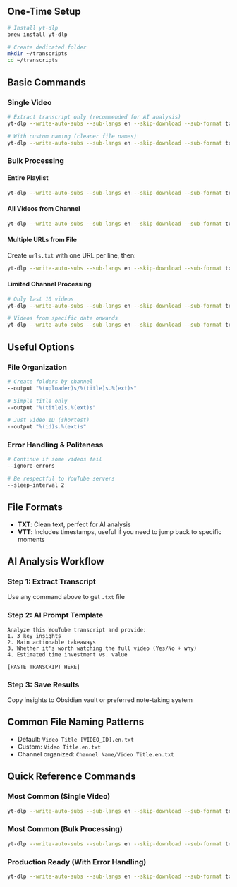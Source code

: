 ## One-Time Setup

```bash
# Install yt-dlp
brew install yt-dlp

# Create dedicated folder
mkdir ~/transcripts
cd ~/transcripts
```

## Basic Commands

### Single Video

```bash
# Extract transcript only (recommended for AI analysis)
yt-dlp --write-auto-subs --sub-langs en --skip-download --sub-format txt "VIDEO_URL"

# With custom naming (cleaner file names)
yt-dlp --write-auto-subs --sub-langs en --skip-download --sub-format txt --output "%(title)s.%(ext)s" "VIDEO_URL"
```

### Bulk Processing

#### Entire Playlist

```bash
yt-dlp --write-auto-subs --sub-langs en --skip-download --sub-format txt "PLAYLIST_URL"
```

#### All Videos from Channel

```bash
yt-dlp --write-auto-subs --sub-langs en --skip-download --sub-format txt "https://youtube.com/@CHANNEL_NAME"
```

#### Multiple URLs from File

Create `urls.txt` with one URL per line, then:

```bash
yt-dlp --write-auto-subs --sub-langs en --skip-download --sub-format txt --batch-file urls.txt
```

#### Limited Channel Processing

```bash
# Only last 10 videos
yt-dlp --write-auto-subs --sub-langs en --skip-download --sub-format txt --playlist-end 10 "CHANNEL_URL"

# Videos from specific date onwards
yt-dlp --write-auto-subs --sub-langs en --skip-download --sub-format txt --dateafter 20240101 "CHANNEL_URL"
```

## Useful Options

### File Organization

```bash
# Create folders by channel
--output "%(uploader)s/%(title)s.%(ext)s"

# Simple title only
--output "%(title)s.%(ext)s"

# Just video ID (shortest)
--output "%(id)s.%(ext)s"
```

### Error Handling & Politeness

```bash
# Continue if some videos fail
--ignore-errors

# Be respectful to YouTube servers
--sleep-interval 2
```

## File Formats

- **TXT**: Clean text, perfect for AI analysis
- **VTT**: Includes timestamps, useful if you need to jump back to specific moments

## AI Analysis Workflow

### Step 1: Extract Transcript

Use any command above to get `.txt` file

### Step 2: AI Prompt Template

```
Analyze this YouTube transcript and provide:
1. 3 key insights
2. Main actionable takeaways  
3. Whether it's worth watching the full video (Yes/No + why)
4. Estimated time investment vs. value

[PASTE TRANSCRIPT HERE]
```

### Step 3: Save Results

Copy insights to Obsidian vault or preferred note-taking system

## Common File Naming Patterns

- Default: `Video Title [VIDEO_ID].en.txt`
- Custom: `Video Title.en.txt`
- Channel organized: `Channel Name/Video Title.en.txt`

## Quick Reference Commands

### Most Common (Single Video)

```bash
yt-dlp --write-auto-subs --sub-langs en --skip-download --sub-format txt "VIDEO_URL"
```

### Most Common (Bulk Processing)

```bash
yt-dlp --write-auto-subs --sub-langs en --skip-download --sub-format txt --batch-file urls.txt
```

### Production Ready (With Error Handling)

```bash
yt-dlp --write-auto-subs --sub-langs en --skip-download --sub-format txt --ignore-errors --sleep-interval 2 --output "%(title)s.%(ext)s" "VIDEO_URL"
```